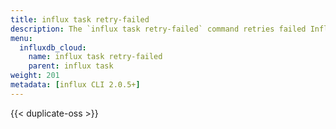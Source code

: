 ```yaml
---
title: influx task retry-failed
description: The `influx task retry-failed` command retries failed InfluxDB task runs.
menu:
  influxdb_cloud:
    name: influx task retry-failed
    parent: influx task
weight: 201
metadata: [influx CLI 2.0.5+]
---
```


{{< duplicate-oss >}}
